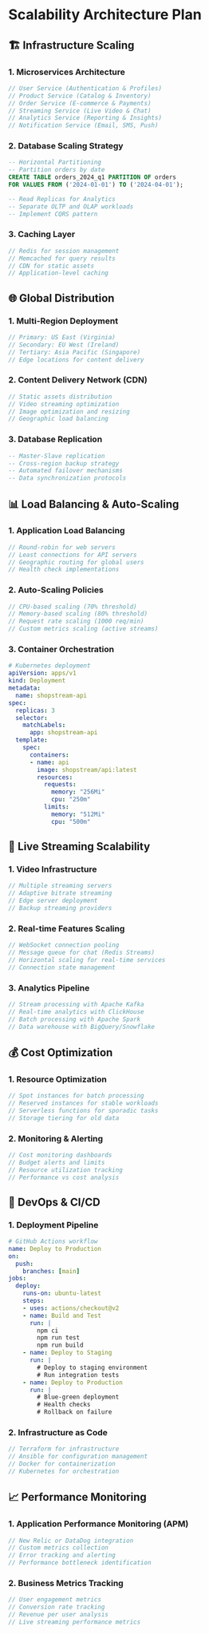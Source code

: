 # Scalability Architecture Plan

## 🏗️ Infrastructure Scaling

### 1. Microservices Architecture
```typescript
// User Service (Authentication & Profiles)
// Product Service (Catalog & Inventory)
// Order Service (E-commerce & Payments)
// Streaming Service (Live Video & Chat)
// Analytics Service (Reporting & Insights)
// Notification Service (Email, SMS, Push)
```

### 2. Database Scaling Strategy
```sql
-- Horizontal Partitioning
-- Partition orders by date
CREATE TABLE orders_2024_q1 PARTITION OF orders 
FOR VALUES FROM ('2024-01-01') TO ('2024-04-01');

-- Read Replicas for Analytics
-- Separate OLTP and OLAP workloads
-- Implement CQRS pattern
```

### 3. Caching Layer
```typescript
// Redis for session management
// Memcached for query results
// CDN for static assets
// Application-level caching
```

## 🌐 Global Distribution

### 1. Multi-Region Deployment
```typescript
// Primary: US East (Virginia)
// Secondary: EU West (Ireland)
// Tertiary: Asia Pacific (Singapore)
// Edge locations for content delivery
```

### 2. Content Delivery Network (CDN)
```typescript
// Static assets distribution
// Video streaming optimization
// Image optimization and resizing
// Geographic load balancing
```

### 3. Database Replication
```sql
-- Master-Slave replication
-- Cross-region backup strategy
-- Automated failover mechanisms
-- Data synchronization protocols
```

## 📊 Load Balancing & Auto-Scaling

### 1. Application Load Balancing
```typescript
// Round-robin for web servers
// Least connections for API servers
// Geographic routing for global users
// Health check implementations
```

### 2. Auto-Scaling Policies
```typescript
// CPU-based scaling (70% threshold)
// Memory-based scaling (80% threshold)
// Request rate scaling (1000 req/min)
// Custom metrics scaling (active streams)
```

### 3. Container Orchestration
```yaml
# Kubernetes deployment
apiVersion: apps/v1
kind: Deployment
metadata:
  name: shopstream-api
spec:
  replicas: 3
  selector:
    matchLabels:
      app: shopstream-api
  template:
    spec:
      containers:
      - name: api
        image: shopstream/api:latest
        resources:
          requests:
            memory: "256Mi"
            cpu: "250m"
          limits:
            memory: "512Mi"
            cpu: "500m"
```

## 🎥 Live Streaming Scalability

### 1. Video Infrastructure
```typescript
// Multiple streaming servers
// Adaptive bitrate streaming
// Edge server deployment
// Backup streaming providers
```

### 2. Real-time Features Scaling
```typescript
// WebSocket connection pooling
// Message queue for chat (Redis Streams)
// Horizontal scaling for real-time services
// Connection state management
```

### 3. Analytics Pipeline
```typescript
// Stream processing with Apache Kafka
// Real-time analytics with ClickHouse
// Batch processing with Apache Spark
// Data warehouse with BigQuery/Snowflake
```

## 💰 Cost Optimization

### 1. Resource Optimization
```typescript
// Spot instances for batch processing
// Reserved instances for stable workloads
// Serverless functions for sporadic tasks
// Storage tiering for old data
```

### 2. Monitoring & Alerting
```typescript
// Cost monitoring dashboards
// Budget alerts and limits
// Resource utilization tracking
// Performance vs cost analysis
```

## 🔄 DevOps & CI/CD

### 1. Deployment Pipeline
```yaml
# GitHub Actions workflow
name: Deploy to Production
on:
  push:
    branches: [main]
jobs:
  deploy:
    runs-on: ubuntu-latest
    steps:
    - uses: actions/checkout@v2
    - name: Build and Test
      run: |
        npm ci
        npm run test
        npm run build
    - name: Deploy to Staging
      run: |
        # Deploy to staging environment
        # Run integration tests
    - name: Deploy to Production
      run: |
        # Blue-green deployment
        # Health checks
        # Rollback on failure
```

### 2. Infrastructure as Code
```typescript
// Terraform for infrastructure
// Ansible for configuration management
// Docker for containerization
// Kubernetes for orchestration
```

## 📈 Performance Monitoring

### 1. Application Performance Monitoring (APM)
```typescript
// New Relic or DataDog integration
// Custom metrics collection
// Error tracking and alerting
// Performance bottleneck identification
```

### 2. Business Metrics Tracking
```typescript
// User engagement metrics
// Conversion rate tracking
// Revenue per user analysis
// Live streaming performance metrics
```